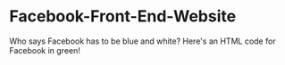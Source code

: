 # Facebook-Front-End-Website
Who says Facebook has to be blue and white? Here's an HTML code for Facebook in green! 
